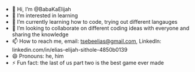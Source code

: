 - 👋 Hi, I’m @BabaKaElijah
- 👀 I’m interested in learning
- 🌱 I’m currently learning how to code, trying out different langauges
- 💞️ I’m looking to collaborate on different coding ideas with everyone and sharing the knowledge
- 📫 How to reach me, email: tsebeelias@gmail.com, Linkedln: linkedin.com/in/elias-elijah-sithole-4850b0139
- 😄 Pronouns: he, him
- ⚡ Fun fact: the last of us part two is the best game ever made 

<!---
BabaKaElijah/BabaKaElijah is a ✨ special ✨ repository because its `README.md` (this file) appears on your GitHub profile.
You can click the Preview link to take a look at your changes.
--->
